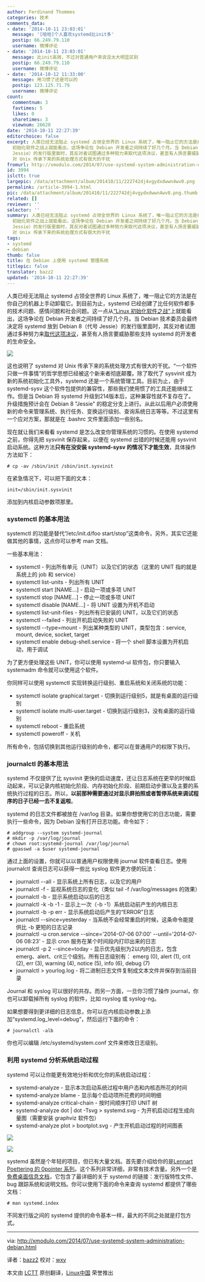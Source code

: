 ```yaml
---
author: Ferdinand Thommes
categories: 技术
comments_data:
- date: '2014-10-11 23:03:01'
  message: '[哈哈]个人喜欢systemd比init多'
  postip: 66.249.79.110
  username: 微博评论
- date: '2014-10-11 23:03:01'
  message: 比init高效，不过对普通用户来说没太大明显区别
  postip: 66.249.79.110
  username: 微博评论
- date: '2014-10-12 11:33:00'
  message: 用习惯了还是可以的
  postip: 123.125.71.79
  username: 微博评论
count:
  commentnum: 3
  favtimes: 5
  likes: 0
  sharetimes: 3
  viewnum: 26620
date: '2014-10-11 22:27:39'
editorchoice: false
excerpt: 人类已经无法阻止 systemd 占领全世界的 Linux 系统了，唯一阻止它的方法是在你自己的机器上手动卸载它。到目前为止，systemd 已经创建了比任何软件都多的技术问题、感情问题和社会问题。这一点从Linux
  初始化软件之战上就能看出，这场争论在 Debian 开发者之间持续了好几个月。当 Debian 技术委员会最终决定将 systemd 放到 Debian 8（代号
  Jessie）的发行版里面时，其反对者试图通过多种努力来取代这项决议，甚至有人扬言要威胁那些支持 systemd 的开发者的生命安全。  这也说明了 systemd
  对 Unix 传承下来的系统处理方式有很大的干扰
fromurl: http://xmodulo.com/2014/07/use-systemd-system-administration-debian.html
id: 3994
islctt: true
largepic: /data/attachment/album/201410/11/222742dj4vgydxdwwn4wv0.png
permalink: /article-3994-1.html
pic: /data/attachment/album/201410/11/222742dj4vgydxdwwn4wv0.png.thumb.jpg
related: []
reviewer: ''
selector: ''
summary: 人类已经无法阻止 systemd 占领全世界的 Linux 系统了，唯一阻止它的方法是在你自己的机器上手动卸载它。到目前为止，systemd 已经创建了比任何软件都多的技术问题、感情问题和社会问题。这一点从Linux
  初始化软件之战上就能看出，这场争论在 Debian 开发者之间持续了好几个月。当 Debian 技术委员会最终决定将 systemd 放到 Debian 8（代号
  Jessie）的发行版里面时，其反对者试图通过多种努力来取代这项决议，甚至有人扬言要威胁那些支持 systemd 的开发者的生命安全。  这也说明了 systemd
  对 Unix 传承下来的系统处理方式有很大的干扰
tags:
- systemd
- debian
thumb: false
title: 在 Debian 上使用 systemd 管理系统
titlepic: false
translator: bazz2
updated: '2014-10-11 22:27:39'
---
```


人类已经无法阻止 systemd 占领全世界的 Linux 系统了，唯一阻止它的方法是在你自己的机器上手动卸载它。到目前为止，systemd 已经创建了比任何软件都多的技术问题、感情问题和社会问题。这一点从[“Linux 初始化软件之战”](https://lists.debian.org/debian-devel/2013/10/msg00444.html)上就能看出，这场争论在 Debian 开发者之间持续了好几个月。当 Debian 技术委员会最终决定将 systemd 放到 Debian 8（代号 Jessie）的发行版里面时，其反对者试图通过多种努力来[取代这项决议](https://lists.debian.org/debian-devel/2014/02/msg00316.html)，甚至有人扬言要威胁那些支持 systemd 的开发者的生命安全。


![](/data/attachment/album/201410/11/222742dj4vgydxdwwn4wv0.png)


这也说明了 systemd 对 Unix 传承下来的系统处理方式有很大的干扰。“一个软件只做一件事情”的哲学思想已经被这个新来者彻底颠覆。除了取代了 sysvinit 成为新的系统初始化工具外，systemd 还是一个系统管理工具。目前为止，由于 systemd-sysv 这个软件包提供的兼容性，那些我们使用惯了的工具还能继续工作。但是当 Debian 将 systemd 升级到214版本后，这种兼容性就不复存在了。升级措施预计会在 Debian 8 "Jessie" 的稳定分支上进行。从此以后用户必须使用新的命令来管理系统、执行任务、变换运行级别、查询系统日志等等。不过这里有一个应对方案，那就是在 .bashrc 文件里面添加一些别名。


现在就让我们来看看 systemd 是怎么改变你管理系统的习惯的。在使用 systemd 之前，你得先把 sysvinit 保存起来，以便在 systemd 出错的时候还能用 sysvinit 启动系统。这种方法**只有在没安装 systemd-sysv 的情况下才能生效**，具体操作方法如下：



```
# cp -av /sbin/init /sbin/init.sysvinit 

```

在紧急情况下，可以把下面的文本：



```
init=/sbin/init.sysvinit

```

添加到内核启动参数项那里。


### systemctl 的基本用法


systemctl 的功能是替代“/etc/init.d/foo start/stop”这类命令，另外，其实它还能做其他的事情，这点你可以参考 man 文档。


一些基本用法：


* systemctl - 列出所有单元（UNIT）以及它们的状态（这里的 UNIT 指的就是系统上的 job 和 service）
* systemctl list-units - 列出所有 UNIT
* systemctl start [NAME...] - 启动一项或多项 UNIT
* systemctl stop [NAME...] - 停止一项或多项 UNIT
* systemctl disable [NAME...] - 将 UNIT 设置为开机不启动
* systemctl list-unit-files - 列出所有已安装的 UNIT，以及它们的状态
* systemctl --failed - 列出开机启动失败的 UNIT
* systemctl --type=mount - 列出某种类型的 UNIT，类型包含：service, mount, device, socket, target
* systemctl enable debug-shell.service - 将一个 shell 脚本设置为开机启动，用于调试


为了更方便处理这些 UNIT，你可以使用 systemd-ui 软件包，你只要输入 systemadm 命令就可以使用这个软件。


你同样可以使用 systemctl 实现转换运行级别、重启系统和关闭系统的功能：


* systemctl isolate graphical.target - 切换到运行级别5，就是有桌面的运行级别
* systemctl isolate multi-user.target - 切换到运行级别3，没有桌面的运行级别
* systemctl reboot - 重启系统
* systemctl poweroff - 关机


所有命令，包括切换到其他运行级别的命令，都可以在普通用户的权限下执行。


### journalctl 的基本用法


systemd 不仅提供了比 sysvinit 更快的启动速度，还让日志系统在更早的时候启动起来，可以记录内核初始化阶段、内存初始化阶段、前期启动步骤以及主要的系统执行过程的日志。所以，**以前那种需要通过对显示屏拍照或者暂停系统来调试程序的日子已经一去不复返啦**。


systemd 的日志文件都被放在 /var/log 目录。如果你想使用它的日志功能，需要执行一些命令，因为 Debian 没有打开日志功能。命令如下：



```
# addgroup --system systemd-journal
# mkdir -p /var/log/journal
# chown root:systemd-journal /var/log/journal
# gpasswd -a $user systemd-journal 

```

通过上面的设置，你就可以以普通用户权限使用 journal 软件查看日志。使用 journalctl 查询日志可以获得一些比 syslog 软件更方便的玩法：


* journalctl --all - 显示系统上所有日志，以及它的用户
* journalctl -f - 监视系统日志的变化（类似 tail -f /var/log/messages 的效果）
* journalctl -b - 显示系统启动以后的日志
* journalctl -k -b -1 - 显示上一次（-b -1）系统启动前产生的内核日志
* journalctl -b -p err - 显示系统启动后产生的“ERROR”日志
* journalctl --since=yesterday - 当系统不会经常重启的时候，这条命令能提供比 -b 更短的日志记录
* journalctl -u cron.service --since='2014-07-06 07:00' --until='2014-07-06 08:23' - 显示 cron 服务在某个时间段内打印出来的日志
* journalctl -p 2 --since=today - 显示优先级别为2以内的日志，包含 emerg、alert、crit三个级别。所有日志级别有： emerg (0), alert (1), crit (2), err (3), warning (4), notice (5), info (6), debug (7)
* journalctl > yourlog.log - 将二进制日志文件复制成文本文件并保存到当前目录


Journal 和 syslog 可以很好的共存。而另一方面，一旦你习惯了操作 journal，你也可以卸载掉所有 syslog 的软件，比如 rsyslog 或 syslog-ng。


如果想要得到更详细的日志信息，你可以在内核启动参数上添加“systemd.log\_level=debug”，然后运行下面的命令：



```
# journalctl -alb 

```

你也可以编辑 /etc/systemd/system.conf 文件来修改日志级别。


### 利用 systemd 分析系统启动过程


systemd 可以让你能更有效地分析和优化你的系统启动过程：


* systemd-analyze - 显示本次启动系统过程中用户态和内核态所花的时间
* systemd-analyze blame - 显示每个启动项所花费的时间明细
* systemd-analyze critical-chain - 按时间顺序打印 UNIT 树
* systemd-analyze dot | dot -Tsvg > systemd.svg - 为开机启动过程生成向量图（需要安装 graphviz 软件包）
* systemd-analyze plot > bootplot.svg - 产生开机启动过程的时间图表


![](/data/attachment/album/201410/11/221436tly6f4f4fjs6ssuf.jpg)


![](/data/attachment/album/201410/11/221458qwh43xfhoxyh3xoe.jpg)


systemd 虽然是个年轻的项目，但已有大量文档。首先要介绍给你的是[Lennart Poettering 的 0pointer 系列](http://0pointer.de/blog/projects/systemd.html)。这个系列非常详细，非常有技术含量。另外一个是[免费桌面信息文档](http://www.freedesktop.org/wiki/Software/systemd/)，它包含了最详细的关于 systemd 的链接：发行版特性文件、bug 跟踪系统和说明文档。你可以使用下面的命令来查询 systemd 都提供了哪些文档：



```
# man systemd.index 

```

不同发行版之间的 systemd 提供的命令基本一样，最大的不同之处就是打包方式。




---


via: <http://xmodulo.com/2014/07/use-systemd-system-administration-debian.html>


译者：[bazz2](https://github.com/bazz2) 校对：[wxy](https://github.com/wxy)


本文由 [LCTT](https://github.com/LCTT/TranslateProject) 原创翻译，[Linux中国](http://linux.cn/) 荣誉推出